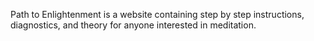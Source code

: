 Path to Enlightenment is a website containing step by step instructions, diagnostics, and theory for anyone interested in meditation.
